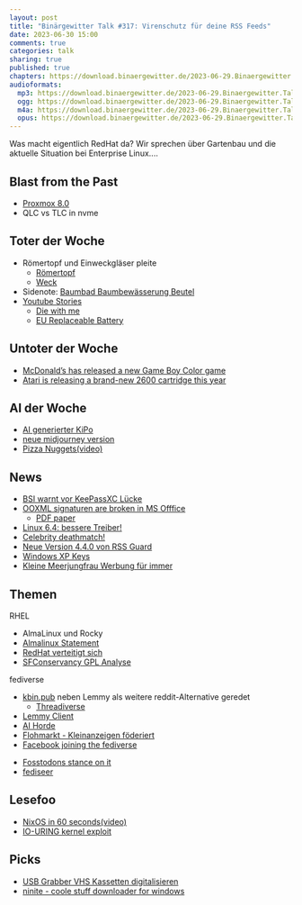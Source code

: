 ```yaml
---
layout: post
title: "Binärgewitter Talk #317: Virenschutz für deine RSS Feeds"
date: 2023-06-30 15:00
comments: true
categories: talk
sharing: true
published: true
chapters: https://download.binaergewitter.de/2023-06-29.Binaergewitter.Talk.317.chapters.txt
audioformats:
  mp3: https://download.binaergewitter.de/2023-06-29.Binaergewitter.Talk.317.mp3
  ogg: https://download.binaergewitter.de/2023-06-29.Binaergewitter.Talk.317.ogg
  m4a: https://download.binaergewitter.de/2023-06-29.Binaergewitter.Talk.317.m4a
  opus: https://download.binaergewitter.de/2023-06-29.Binaergewitter.Talk.317.opus
---
```

Was macht eigentlich RedHat da? Wir sprechen über Gartenbau und die aktuelle Situation bei Enterprise Linux....



## Blast from the Past
- [Proxmox 8.0](https://www.heise.de/news/Proxmox-VE-8-0-ist-da-Freies-Linux-fuer-Container-und-Virtualisierung-9196209.html )
- QLC vs TLC in nvme

## Toter der Woche
- Römertopf und Einweckgläser pleite
  - [Römertopf]( https://www.tagesschau.de/wirtschaft/unternehmen/insolvenz-keramik-roemertopf-100.html )
  - [Weck]( https://www.tagesschau.de/wirtschaft/unternehmen/weck-glaeser-insolvenz-100.html )
- Sidenote:  [Baumbad Baumbewässerung Beutel]( https://amzn.to/437eKAy )
- [Youtube Stories]( https://arstechnica.com/gadgets/2023/05/youtube-is-killing-off-youtube-stories-its-snapchat-clone/ )
  - [Die with me]( https://www.engadget.com/2018-01-19-chat-app-low-phone-battery.html )
  - [EU Replaceable Battery]( https://www.euronews.com/green/2023/06/22/new-eu-law-to-force-smartphone-makers-to-build-easily-replaceable-batteries )

## Untoter der Woche
- [McDonald’s has released a new Game Boy Color game](https://arstechnica.com/gaming/2023/06/for-reasons-no-one-can-fathom-mcdonalds-has-released-a-new-game-boy-color-game/)
- [Atari is releasing a brand-new 2600 cartridge this year](https://arstechnica.com/gaming/2023/06/a-company-called-atari-is-releasing-a-brand-new-2600-cartridge-this-year/)

## AI der Woche
- [AI generierter KiPo]( https://arstechnica.com/tech-policy/2023/06/thousands-of-realistic-but-fake-ai-child-sex-images-found-online-report-says/ )
- [neue midjourney version]( https://arstechnica.com/information-technology/2023/06/stunning-midjourney-update-wows-ai-artists-with-camera-like-feature/ )
- [Pizza Nuggets(video)]( https://www.youtube.com/watch?v=Zrg4t3_PdLM )


## News
- [BSI warnt vor KeePassXC Lücke]( https://www.heise.de/news/BSI-warnt-vor-KeePassXC-Schwachstellen-9192374.html )
- [OOXML signaturen are broken in MS Offfice](https://news.rub.de/presseinformationen/wissenschaft/2023-06-21-it-sicherheit-forscher-entdecken-sicherheitsluecken-microsoft-office-anwendung )
  * [PDF paper](https://www.usenix.org/system/files/sec23summer_235-rohlmann-prepub.pdf )
- [Linux 6.4: bessere Treiber!]( https://9to5linux.com/linux-kernel-6-4-officially-released-this-is-whats-new )
- [Celebrity deathmatch!]( https://www.heise.de/news/Nach-Sticheleien-Mark-Zuckerberg-nimmt-Elon-Musks-Aufforderung-zum-Zweikampf-an-9194721.html )
- [Neue Version 4.4.0 von RSS Guard]( https://github.com/martinrotter/rssguard/releases/tag/4.4.0 ) 
- [Windows XP Keys](https://arstechnica.com/gadgets/2023/05/a-decade-after-it-mattered-windows-xps-activation-algorithm-is-cracked/ )
- [Kleine Meerjungfrau Werbung für immer]( https://arstechnica.com/gadgets/2023/05/youtube-tv-glitch-interrupts-nba-playoff-game-with-repeating-little-mermaid-ad/ )

## Themen

RHEL
- AlmaLinux und Rocky
- [Almalinux Statement]( https://almalinux.org/blog/impact-of-rhel-changes/ )
- [RedHat verteitigt sich]( https://www.redhat.com/en/blog/red-hats-commitment-open-source-response-gitcentosorg-changes )
- [SFConservancy GPL Analyse]( https://sfconservancy.org/blog/2023/jun/23/rhel-gpl-analysis/ )

fediverse
* [kbin.pub]( https://kbin.pub/en ) neben Lemmy als weitere reddit-Alternative geredet
  * [Threadiverse]( https://fedidb.org/current-events/threadiverse )
* [Lemmy Client]( https://github.com/buresdv/Mlem )
* [AI Horde]( https://stablehorde.net/ )
* [Flohmarkt - Kleinanzeigen föderiert](https://codeberg.org/grindhold/flohmarkt)
* [Facebook joining the fediverse]( https://www.lifewire.com/how-metas-new-project-p92-could-deliver-the-killing-blow-to-twitter-7255582 )
 - [Fosstodons stance on it]( https://hub.fosstodon.org/facebook-fosstodon-fedi )
 - [fediseer]( https://fediseer.com/ )

## Lesefoo
- [NixOS in 60 seconds(video)]( https://www.youtube.com/watch?v=Ukglm5KJFa8 )
- [IO-URING kernel exploit]( https://chompie.rip/Blog+Posts/Put+an+io_uring+on+it+-+Exploiting+the+Linux+Kernel )

## Picks
- [USB Grabber VHS Kassetten digitalisieren]( https://amzn.to/44hzeYI )
- [ninite - coole stuff downloader for windows]( https://ninite.com/ )
